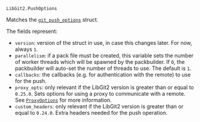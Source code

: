 ```
LibGit2.PushOptions
```

Matches the [`git_push_options`](https://libgit2.org/libgit2/#HEAD/type/git_push_options) struct.

The fields represent:

  * `version`: version of the struct in use, in case this changes later. For now, always `1`.
  * `parallelism`: if a pack file must be created, this variable sets the number of worker  threads which will be spawned by the packbuilder. If `0`, the packbuilder will auto-set  the number of threads to use. The default is `1`.
  * `callbacks`: the callbacks (e.g. for authentication with the remote) to use for the push.
  * `proxy_opts`: only relevant if the LibGit2 version is greater than or equal to `0.25.0`.  Sets options for using a proxy to communicate with a remote. See [`ProxyOptions`](@ref)  for more information.
  * `custom_headers`: only relevant if the LibGit2 version is greater than or equal to `0.24.0`.  Extra headers needed for the push operation.
